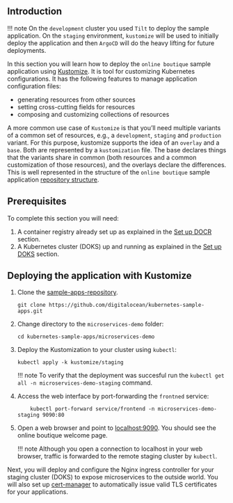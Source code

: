 ## Introduction

!!! note
        On the `development` cluster you used `Tilt` to deploy the sample application. On the `staging` environment, `kustomize` will be used to initially deploy the application and then `ArgoCD` will do the heavy lifting for future deployments.

In this section you will learn how to deploy the `online boutique` sample application using [Kustomize](https://kustomize.io/). It is tool for customizing Kubernetes configurations. It has the following features to manage application configuration files:

- generating resources from other sources
- setting cross-cutting fields for resources
- composing and customizing collections of resources

A more common use case of `Kustomize` is that you’ll need multiple variants of a common set of resources, e.g., a `development`, `staging` and `production` variant.
For this purpose, kustomize supports the idea of an `overlay` and a `base`. Both are represented by a `kustomization` file. The base declares things that the variants share in common (both resources and a common customization of those resources), and the overlays declare the differences. This is well represented in the structure of the `online boutique` sample application [repository structure](https://github.com/digitalocean/kubernetes-sample-apps/tree/master/microservices-demo).

## Prerequisites

To complete this section you will need:

1. A container registry already set up as explained in the [Set up DOCR](setup-docr.md) section.
2. A Kubernetes cluster (DOKS) up and running as explained in the [Set up DOKS](setup-doks.md) section.

## Deploying the application with Kustomize

1. Clone the [sample-apps-repository](https://github.com/digitalocean/kubernetes-sample-apps).

    ```shell
    git clone https://github.com/digitalocean/kubernetes-sample-apps.git
    ```

2. Change directory to the `microservices-demo` folder:

    ```shell
    cd kubernetes-sample-apps/microservices-demo
    ```

3. Deploy the Kustomization to your cluster using `kubectl`:

    ``` shell
    kubectl apply -k kustomize/staging
    ```

    !!! note
        To verify that the deployment was succesful run the `kubectl get all -n microservices-demo-staging` command.

4. Access the web interface by port-forwarding the `frontned` service:

    ```shell
        kubectl port-forward service/frontend -n microservices-demo-staging 9090:80
    ```

5. Open a web browser and point to [localhost:9090](http://localhost:9090/). You should see the online boutique welcome page.

    !!! note
            Although you open a connection to localhost in your web browser, traffic is forwarded to the remote staging cluster by `kubectl`.

Next, you will deploy and configure the Nginx ingress controller for your staging cluster (DOKS) to expose microservices to the outside world. You will also set up [cert-manager](https://cert-manager.io/) to automatically issue valid TLS certificates for your applications.
